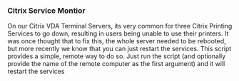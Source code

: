### Citrix Service Montior

On our Citrix VDA Terminal Servers, its very common for three Citrix Printing Services to go down, resulting in users being unable to use their printers. It was once thought that to fix this, the whole server needed to be rebooted, but more recently we know that you can just restart the services. This script provides a simple, remote way to do so. Just run the script (and optionally provide the name of the remote computer as the first argument) and it will restart the services
